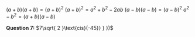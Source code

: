 $(a+b)(a+b)=(a+b)^2$
$(a+b)^2=a^2+b^2-2ab$
$(a-b)(a-b)= (a-b)^2$
$a^2-b^2= (a+b)(a-b)$

**Question 7:**
$7\sqrt{ 2 }\text{cis}(-45}} } })$